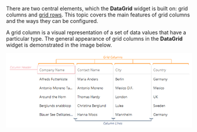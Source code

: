 There are two central elements, which the **DataGrid** widget is built on: grid columns and [grid rows](/concepts/10%20UI%20Widgets/70%20Data%20Grid/001%20Visual%20Elements/020%20Grid%20Rows.md '/Documentation/Guide/UI_Widgets/Data_Grid/Visual_Elements/#Grid_Rows'). This topic covers the main features of grid columns and the ways they can be configured.

A grid column is a visual representation of a set of data values that have a particular type. The general appearance of grid columns in the **DataGrid** widget is demonstrated in the image below.

![DevExtreme DataGrid GridColumns](/images/DataGrid/GridColumns.png)